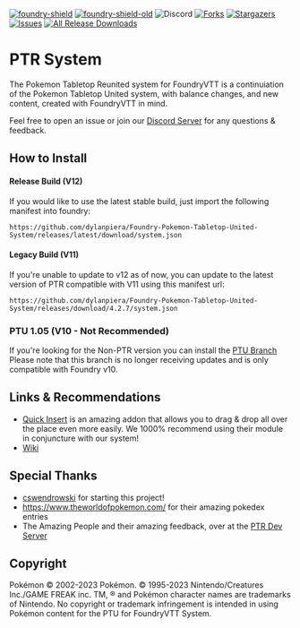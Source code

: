 [![foundry-shield]][foundry-url]
[![foundry-shield-old]][foundry-url]
![Discord](https://img.shields.io/discord/748601513835888682?logo=discord&label=Discord&link=https%3A%2F%2Fdiscord.gg%2Fptufvtt)
[![Forks][forks-shield]][forks-url]
[![Stargazers][stars-shield]][stars-url]
[![Issues][issues-shield]][issues-url]
[![All Release Downloads](https://img.shields.io/github/downloads/dylanpiera/Foundry-Pokemon-Tabletop-United-System/total.svg)]()

# PTR System
The Pokemon Tabletop Reunited system for FoundryVTT is a continuiation of the Pokemon Tabletop United system, with balance changes, and new content, created with FoundryVTT in mind.

Feel free to open an issue or join our [Discord Server](https://discord.gg/ptrfvtt) for any questions & feedback.

## How to Install
#### Release Build (V12)
If you would like to use the latest stable build, just import the following manifest into foundry: 
```
https://github.com/dylanpiera/Foundry-Pokemon-Tabletop-United-System/releases/latest/download/system.json
```
#### Legacy Build (V11)
If you're unable to update to v12 as of now, you can update to the latest version of PTR compatible with V11 using this manifest url:
```
https://github.com/dylanpiera/Foundry-Pokemon-Tabletop-United-System/releases/download/4.2.7/system.json
```
### PTU 1.05 (V10 - Not Recommended)
If you're looking for the Non-PTR version you can install the [PTU Branch](https://github.com/dylanpiera/Foundry-Pokemon-Tabletop-United-System/tree/PTU-1.05)
Please note that this branch is no longer receiving updates and is only compatible with Foundry v10.

## Links & Recommendations
- [Quick Insert](https://gitlab.com/fvtt-modules-lab/quick-insert) is an amazing addon that allows you to drag & drop all over the place even more easily. We 1000% recommend using their module in conjuncture with our system!
- [Wiki](https://1e.ptr.wiki.com)

## Special Thanks
* [cswendrowski](https://github.com/cswendrowski) for starting this project!
* https://www.theworldofpokemon.com/ for their amazing pokedex entries 
* The Amazing People and their amazing feedback, over at the [PTR Dev Server](https://discord.gg/ptrfvtt)

## Copyright
Pokémon © 2002-2023 Pokémon. © 1995-2023 Nintendo/Creatures Inc./GAME FREAK inc. TM, ® and Pokémon character names are trademarks of Nintendo.
No copyright or trademark infringement is intended in using Pokémon content for the PTU for FoundryVTT System.

[foundry-shield]: https://img.shields.io/badge/Foundry-v12.330-success
[foundry-shield-old]: https://img.shields.io/badge/Foundry-v11.314-success
[foundry-url]: https://foundryvtt.com/
[forks-shield]: https://img.shields.io/github/forks/dylanpiera/Foundry-Pokemon-Tabletop-United-System.svg
[forks-url]: https://github.com/dylanpiera/Foundry-Pokemon-Tabletop-United-System/network/members
[stars-shield]: https://img.shields.io/github/stars/dylanpiera/Foundry-Pokemon-Tabletop-United-System.svg
[stars-url]: https://github.com/dylanpiera/Foundry-Pokemon-Tabletop-United-System/stargazers
[issues-shield]: https://img.shields.io/github/issues/dylanpiera/Foundry-Pokemon-Tabletop-United-System.svg
[issues-url]: https://github.com/dylanpiera/Foundry-Pokemon-Tabletop-United-System/issues

